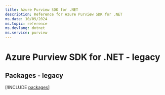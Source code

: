 ```yaml
---
title: Azure Purview SDK for .NET
description: Reference for Azure Purview SDK for .NET
ms.date: 10/09/2024
ms.topic: reference
ms.devlang: dotnet
ms.service: purview
---
```

# Azure Purview SDK for .NET - legacy
## Packages - legacy
[!INCLUDE [packages](purview-index.md)]